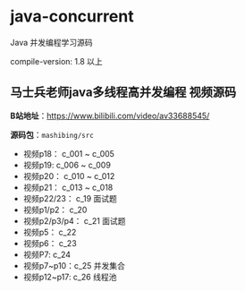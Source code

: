 # java-concurrent
Java 并发编程学习源码

compile-version: 1.8 以上

## 马士兵老师java多线程高并发编程 视频源码

**B站地址**：https://www.bilibili.com/video/av33688545/  

**源码包**：`mashibing/src`

- 视频p18： c_001 ~ c_005
- 视频p19:  c_006 ~ c_009
- 视频p20： c_010 ~ c_012
- 视频p21： c_013 ~ c_018
- 视频p22/23： c_19 面试题
- 视频p1/p2： c_20
- 视频p2/p3/p4：  c_21 面试题
- 视频p5： c_22
- 视频p6： c_23
- 视频P7:  c_24
- 视频p7~p10：c_25 并发集合 
- 视频p12~p17: c_26 线程池
